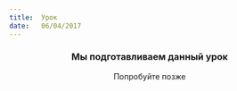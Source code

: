 ```yaml
---
title:  Урок
date:   06/04/2017
---
```


### <center>Мы подготавливаем данный урок</center>
<center>Попробуйте позже</center>
